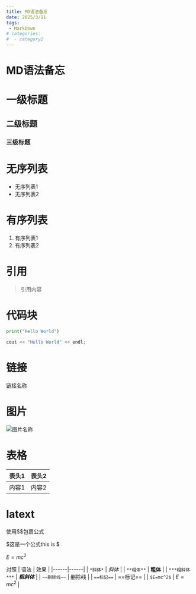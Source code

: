 ```yaml
---
title: MD语法备忘
date: 2025/3/11
tags:
 - MarkDown
# categories:
#  - category2
---
```

# MD语法备忘
# 一级标题
## 二级标题
### 三级标题

# 无序列表
- 无序列表1
- 无序列表2

# 有序列表
1. 有序列表1
2. 有序列表2


# 引用
> 引用内容

# 代码块
```python
print("Hello World")
```
```cpp
cout << "Hello World" << endl;
```

# 链接
[链接名称](http://www.baidu.com)

# 图片
![图片名称](http://www.baidu.com)

# 表格
| 表头1 | 表头2 |
|-------|-------|
| 内容1 | 内容2 |

# latext

使用$$包裹公式

$这是一个公式this  is $

$E=mc^2$

对照
| 语法 | 效果 |
|------|------|
| `*斜体*` | *斜体* |
| `**粗体**` | **粗体** |
| `***粗斜体***` | ***粗斜体*** |
| `~~删除线~~` | ~~删除线~~ |
| `==标记==` | ==标记== |
| `$E=mc^2$` | $E=mc^2$ |